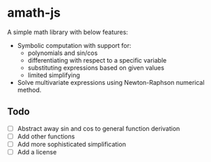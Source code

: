 # amath-js
A simple math library with below features:
- Symbolic computation with support for:
    - polynomials and sin/cos
    - differentiating with respect to a specific variable
    - substituting expressions based on given values 
    - limited simplifying
- Solve multivariate expressions using Newton-Raphson numerical method.

## Todo
- [ ] Abstract away sin and cos to general function derivation
- [ ] Add other functions
- [ ] Add more sophisticated simplification
- [ ] Add a license